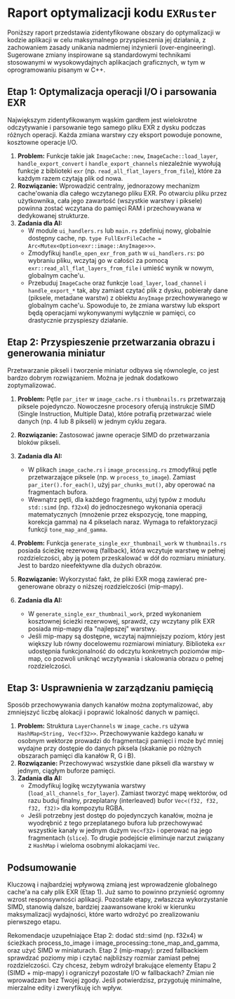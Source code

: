 # Raport optymalizacji kodu `EXRuster`

Poniższy raport przedstawia zidentyfikowane obszary do optymalizacji w kodzie aplikacji w celu maksymalnego przyspieszenia jej działania, z zachowaniem zasady unikania nadmiernej inżynierii (over-engineering). Sugerowane zmiany inspirowane są standardowymi technikami stosowanymi w wysokowydajnych aplikacjach graficznych, w tym w oprogramowaniu pisanym w C++.

## Etap 1: Optymalizacja operacji I/O i parsowania EXR

Największym zidentyfikowanym wąskim gardłem jest wielokrotne odczytywanie i parsowanie tego samego pliku EXR z dysku podczas różnych operacji. Każda zmiana warstwy czy eksport powoduje ponowne, kosztowne operacje I/O.

1.  **Problem:** Funkcje takie jak `ImageCache::new`, `ImageCache::load_layer`, `handle_export_convert` i `handle_export_channels` niezależnie wywołują funkcje z biblioteki `exr` (np. `read_all_flat_layers_from_file`), które za każdym razem czytają plik od nowa.
2.  **Rozwiązanie:** Wprowadzić centralny, jednorazowy mechanizm cache'owania dla całego wczytanego pliku EXR. Po otwarciu pliku przez użytkownika, cała jego zawartość (wszystkie warstwy i piksele) powinna zostać wczytana do pamięci RAM i przechowywana w dedykowanej strukturze.
3.  **Zadania dla AI:**
    *   W module `ui_handlers.rs` lub `main.rs` zdefiniuj nowy, globalnie dostępny cache, np. `type FullExrFileCache = Arc<Mutex<Option<exr::image::AnyImage>>>`.
    *   Zmodyfikuj `handle_open_exr_from_path` w `ui_handlers.rs`: po wybraniu pliku, wczytaj go w całości za pomocą `exr::read_all_flat_layers_from_file` i umieść wynik w nowym, globalnym cache'u.
    *   Przebuduj `ImageCache` oraz funkcje `load_layer`, `load_channel` i `handle_export_*` tak, aby zamiast czytać plik z dysku, pobierały dane (piksele, metadane warstw) z obiektu `AnyImage` przechowywanego w globalnym cache'u. Spowoduje to, że zmiana warstwy lub eksport będą operacjami wykonywanymi wyłącznie w pamięci, co drastycznie przyspieszy działanie.

## Etap 2: Przyspieszenie przetwarzania obrazu i generowania miniatur

Przetwarzanie pikseli i tworzenie miniatur odbywa się równolegle, co jest bardzo dobrym rozwiązaniem. Można je jednak dodatkowo zoptymalizować.

1.  **Problem:** Pętle `par_iter` w `image_cache.rs` i `thumbnails.rs` przetwarzają piksele pojedynczo. Nowoczesne procesory oferują instrukcje SIMD (Single Instruction, Multiple Data), które potrafią przetwarzać wiele danych (np. 4 lub 8 pikseli) w jednym cyklu zegara.
2.  **Rozwiązanie:** Zastosować jawne operacje SIMD do przetwarzania bloków pikseli.
3.  **Zadania dla AI:**
    *   W plikach `image_cache.rs` i `image_processing.rs` zmodyfikuj pętle przetwarzające piksele (np. w `process_to_image`). Zamiast `par_iter().for_each()`, użyj `par_chunks_mut()`, aby operować na fragmentach bufora.
    *   Wewnątrz pętli, dla każdego fragmentu, użyj typów z modułu `std::simd` (np. `f32x4`) do jednoczesnego wykonania operacji matematycznych (mnożenie przez ekspozycję, tone mapping, korekcja gamma) na 4 pikselach naraz. Wymaga to refaktoryzacji funkcji `tone_map_and_gamma`.

4.  **Problem:** Funkcja `generate_single_exr_thumbnail_work` w `thumbnails.rs` posiada ścieżkę rezerwową (fallback), która wczytuje warstwę w pełnej rozdzielczości, aby ją potem przeskalować w dół do rozmiaru miniatury. Jest to bardzo nieefektywne dla dużych obrazów.
5.  **Rozwiązanie:** Wykorzystać fakt, że pliki EXR mogą zawierać pre-generowane obrazy o niższej rozdzielczości (mip-mapy).
6.  **Zadania dla AI:**
    *   W `generate_single_exr_thumbnail_work`, przed wykonaniem kosztownej ścieżki rezerwowej, sprawdź, czy wczytany plik EXR posiada mip-mapy dla "najlepszej" warstwy.
    *   Jeśli mip-mapy są dostępne, wczytaj najmniejszy poziom, który jest większy lub równy docelowemu rozmiarowi miniatury. Biblioteka `exr` udostępnia funkcjonalność do odczytu konkretnych poziomów mip-map, co pozwoli uniknąć wczytywania i skalowania obrazu o pełnej rozdzielczości.

## Etap 3: Usprawnienia w zarządzaniu pamięcią

Sposób przechowywania danych kanałów można zoptymalizować, aby zmniejszyć liczbę alokacji i poprawić lokalność danych w pamięci.

1.  **Problem:** Struktura `LayerChannels` w `image_cache.rs` używa `HashMap<String, Vec<f32>>`. Przechowywanie każdego kanału w osobnym wektorze prowadzi do fragmentacji pamięci i może być mniej wydajne przy dostępie do danych piksela (skakanie po różnych obszarach pamięci dla kanałów R, G i B).
2.  **Rozwiązanie:** Przechowywać wszystkie dane pikseli dla warstwy w jednym, ciągłym buforze pamięci.
3.  **Zadania dla AI:**
    *   Zmodyfikuj logikę wczytywania warstwy (`load_all_channels_for_layer`). Zamiast tworzyć mapę wektorów, od razu buduj finalny, przeplatany (interleaved) bufor `Vec<(f32, f32, f32, f32)>` dla kompozytu RGBA.
    *   Jeśli potrzebny jest dostęp do pojedynczych kanałów, można je wyodrębnić z tego przeplatanego bufora lub przechowywać wszystkie kanały w jednym dużym `Vec<f32>` i operować na jego fragmentach (`slice`). To drugie podejście eliminuje narzut związany z `HashMap` i wieloma osobnymi alokacjami `Vec`.

## Podsumowanie

Kluczową i najbardziej wpływową zmianą jest wprowadzenie globalnego cache'a na cały plik EXR (Etap 1). Już samo to powinno przynieść ogromny wzrost responsywności aplikacji. Pozostałe etapy, zwłaszcza wykorzystanie SIMD, stanowią dalsze, bardziej zaawansowane kroki w kierunku maksymalizacji wydajności, które warto wdrożyć po zrealizowaniu pierwszego etapu.


Rekomendacje uzupełniające
Etap 2: dodać std::simd (np. f32x4) w ścieżkach process_to_image i image_processing::tone_map_and_gamma, oraz użyć SIMD w miniaturach.
Etap 2 (mip-mapy): przed fallbackiem sprawdzać poziomy mip i czytać najbliższy rozmiar zamiast pełnej rozdzielczości.
Czy chcesz, żebym wdrożył brakujące elementy Etapu 2 (SIMD + mip-mapy) i ograniczył pozostałe I/O w fallbackach?
Zmian nie wprowadzam bez Twojej zgody.
Jeśli potwierdzisz, przygotuję minimalne, mierzalne edity i zweryfikuję ich wpływ.